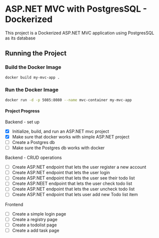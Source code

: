 # ASP.NET MVC with PostgresSQL - Dockerized

This project is a Dockerized ASP.NET MVC application using PostgresSQL as its database

## Running the Project

### Build the Docker Image

```bash
docker build my-mvc-app .
```

### Run the Docker Image

```bash
docker run -d -p 5085:8080 --name mvc-container my-mvc-app
```

#### Project Progress

Backend - set up

- [x] Initialize, build, and run an ASP.NET mvc project
- [x] Make sure that docker works with simple ASP.NET project
- [ ] Create a Postgres db
- [ ] Make sure the Postgres db works with docker

Backend - CRUD operations

- [ ] Create ASP.NET endpoint that lets the user register a new account
- [ ] Create ASP.NET endpoint that lets the user login
- [ ] Create ASP.NET endpoint that lets the user see their todo list
- [ ] Create ASP.NEET endpoint that lets the user check todo list
- [ ] Create ASP.NET endpoint that lets the user uncheck todo list
- [ ] Create ASP.NET endpoint that lets user add new Todo list item

Frontend

- [ ] Create a simple login page
- [ ] Create a registry page
- [ ] Create a todolist page
- [ ] Create a add task page

